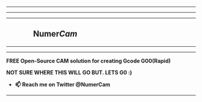 <hr/><hr/><hr/>
<b>
<h2>
  <ul><ul>  Numer<em>Cam</em><ul/><ul/>
</h2>
</hr> 



<hr/><hr/>


  FREE Open-Source CAM solution for creating Gcode G00(Rapid)


NOT SURE WHERE THIS WILL GO BUT. LETS G0 :)


- 📫 Reach me on Twitter @NumerCam 
<hr/>
<!---
NumerCam/NumerCam is a ✨ special ✨ repository because its `README.md` (this file) appears on your GitHub profile.
You can click the Preview link to take a look at your changes.
--->
